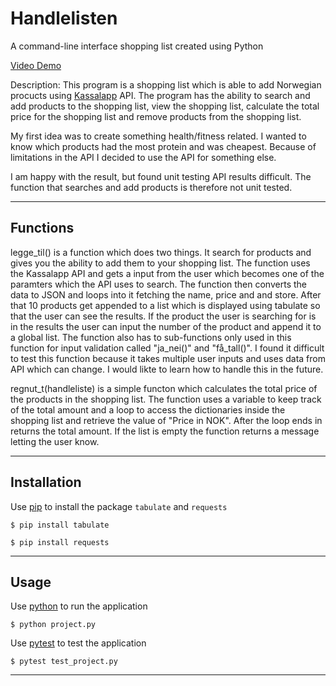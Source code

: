 # Handlelisten
A command-line interface shopping list created using Python

[Video Demo]("""""")

Description: This program is a shopping list which is able to add Norwegian procucts using [Kassalapp](https://kassal.app/api) API. The program has the ability to search and add products to the shopping list, view the shopping list, calculate the total price for the shopping list and remove products from the shopping list.

My first idea was to create something health/fitness related. I wanted to know which products had the most protein and was cheapest. Because of limitations in the API I decided to use the API for something else.

I am happy with the result, but found unit testing API results difficult. The function that searches and add products is therefore not unit tested.

---
## Functions

legge_til() is a function which does two things. It search for products and gives you the ability to add them to your shopping list. The function uses the Kassalapp API and gets a input from the user which becomes one of the paramters which the API uses to search. The function then converts the data to JSON and loops into it fetching the name, price and and store. After that 10 products get appended to a list which is displayed using tabulate so that the user can see the results. If the product the user is searching for is in the results the user can input the number of the product and append it to a global list. The function also has to sub-functions only used in this function for input validation called "ja_nei()" and "få_tall()". I found it difficult to test this function because it takes multiple user inputs and uses data from API which can change. I would likte to learn how to handle this in the future.

regnut_t(handleliste) is a simple functon which calculates the total price of the products in the shopping list. The function uses a variable to keep track of the total amount and a loop to access the dictionaries inside the shopping list and retrieve the value of "Price in NOK". After the loop ends in returns the total amount. If the list is empty the function returns a message letting the user know.

---

## Installation
Use [pip](https://pip.pypa.io/en/stable/) to install the package `tabulate` and `requests`
```
$ pip install tabulate
```

```
$ pip install requests
```

---

## Usage
Use [python](https://www.python.org/) to run the application
```
$ python project.py
```
Use [pytest](https://docs.pytest.org/en/7.2.x/) to test the application
```
$ pytest test_project.py
```

---
